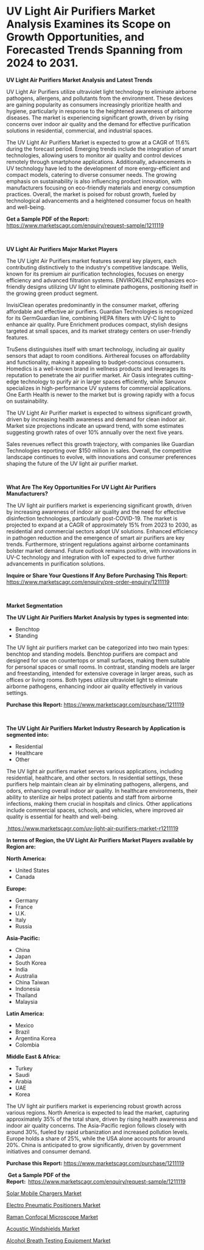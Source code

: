 <p><h1>UV Light Air Purifiers Market Analysis Examines its Scope on Growth Opportunities, and Forecasted Trends Spanning from 2024 to 2031.</h1></p><p><strong>UV Light Air Purifiers Market Analysis and Latest Trends</strong></p>
<p><p>UV Light Air Purifiers utilize ultraviolet light technology to eliminate airborne pathogens, allergens, and pollutants from the environment. These devices are gaining popularity as consumers increasingly prioritize health and hygiene, particularly in response to the heightened awareness of airborne diseases. The market is experiencing significant growth, driven by rising concerns over indoor air quality and the demand for effective purification solutions in residential, commercial, and industrial spaces.</p><p>The UV Light Air Purifiers Market is expected to grow at a CAGR of 11.6% during the forecast period. Emerging trends include the integration of smart technologies, allowing users to monitor air quality and control devices remotely through smartphone applications. Additionally, advancements in UV technology have led to the development of more energy-efficient and compact models, catering to diverse consumer needs. The growing emphasis on sustainability is also influencing product innovation, with manufacturers focusing on eco-friendly materials and energy consumption practices. Overall, the market is poised for robust growth, fueled by technological advancements and a heightened consumer focus on health and well-being.</p></p>
<p><strong>Get a Sample PDF of the Report:&nbsp;</strong> <a href="https://www.marketscagr.com/enquiry/request-sample/1211119?utm_campaign=1884&utm_medium=2&utm_source=Github&utm_content=ia&utm_term=16122024&utm_id=uv-light-air-purifiers">https://www.marketscagr.com/enquiry/request-sample/1211119</a></p>
<p>&nbsp;</p>
<p><strong>UV Light Air Purifiers Major Market Players</strong></p>
<p><p>The UV Light Air Purifiers market features several key players, each contributing distinctively to the industry's competitive landscape. Wellis, known for its premium air purification technologies, focuses on energy efficiency and advanced filtration systems. ENVIROKLENZ emphasizes eco-friendly designs utilizing UV light to eliminate pathogens, positioning itself in the growing green product segment.</p><p>InvisiClean operates predominantly in the consumer market, offering affordable and effective air purifiers. Guardian Technologies is recognized for its GermGuardian line, combining HEPA filters with UV-C light to enhance air quality. Pure Enrichment produces compact, stylish designs targeted at small spaces, and its market strategy centers on user-friendly features.</p><p>TruSens distinguishes itself with smart technology, including air quality sensors that adapt to room conditions. Airthereal focuses on affordability and functionality, making it appealing to budget-conscious consumers. Homedics is a well-known brand in wellness products and leverages its reputation to penetrate the air purifier market. Air Oasis integrates cutting-edge technology to purify air in larger spaces efficiently, while Sanuvox specializes in high-performance UV systems for commercial applications. One Earth Health is newer to the market but is growing rapidly with a focus on sustainability.</p><p>The UV Light Air Purifier market is expected to witness significant growth, driven by increasing health awareness and demand for clean indoor air. Market size projections indicate an upward trend, with some estimates suggesting growth rates of over 10% annually over the next five years.</p><p>Sales revenues reflect this growth trajectory, with companies like Guardian Technologies reporting over $150 million in sales. Overall, the competitive landscape continues to evolve, with innovations and consumer preferences shaping the future of the UV light air purifier market.</p></p>
<p>&nbsp;</p>
<p><strong>What Are The Key Opportunities For UV Light Air Purifiers Manufacturers?</strong></p>
<p><p>The UV light air purifiers market is experiencing significant growth, driven by increasing awareness of indoor air quality and the need for effective disinfection technologies, particularly post-COVID-19. The market is projected to expand at a CAGR of approximately 15% from 2023 to 2030, as residential and commercial sectors adopt UV solutions. Enhanced efficiency in pathogen reduction and the emergence of smart air purifiers are key trends. Furthermore, stringent regulations against airborne contaminants bolster market demand. Future outlook remains positive, with innovations in UV-C technology and integration with IoT expected to drive further advancements in purification solutions.</p></p>
<p><strong>Inquire or Share Your Questions If Any Before Purchasing This Report:</strong> <a href="https://www.marketscagr.com/enquiry/pre-order-enquiry/1211119?utm_campaign=1884&utm_medium=2&utm_source=Github&utm_content=ia&utm_term=16122024&utm_id=uv-light-air-purifiers">https://www.marketscagr.com/enquiry/pre-order-enquiry/1211119</a></p>
<p>&nbsp;</p>
<p><strong>Market Segmentation</strong></p>
<p><strong>The UV Light Air Purifiers Market Analysis by types is segmented into:</strong></p>
<p><ul><li>Benchtop</li><li>Standing</li></ul></p>
<p><p>The UV light air purifiers market can be categorized into two main types: benchtop and standing models. Benchtop purifiers are compact and designed for use on countertops or small surfaces, making them suitable for personal spaces or small rooms. In contrast, standing models are larger and freestanding, intended for extensive coverage in larger areas, such as offices or living rooms. Both types utilize ultraviolet light to eliminate airborne pathogens, enhancing indoor air quality effectively in various settings.</p></p>
<p><strong>Purchase this Report:&nbsp;</strong><a href="https://www.marketscagr.com/purchase/1211119?utm_campaign=1884&utm_medium=2&utm_source=Github&utm_content=ia&utm_term=16122024&utm_id=uv-light-air-purifiers">https://www.marketscagr.com/purchase/1211119</a></p>
<p>&nbsp;</p>
<p><strong>The UV Light Air Purifiers Market Industry Research by Application is segmented into:</strong></p>
<p><ul><li>Residential</li><li>Healthcare</li><li>Other</li></ul></p>
<p><p>The UV light air purifiers market serves various applications, including residential, healthcare, and other sectors. In residential settings, these purifiers help maintain clean air by eliminating pathogens, allergens, and odors, enhancing overall indoor air quality. In healthcare environments, their ability to sterilize air helps protect patients and staff from airborne infections, making them crucial in hospitals and clinics. Other applications include commercial spaces, schools, and vehicles, where improved air quality is essential for health and well-being.</p></p>
<p><a href="https://www.marketscagr.com/uv-light-air-purifiers-market-r1211119?utm_campaign=1884&utm_medium=2&utm_source=Github&utm_content=ia&utm_term=16122024&utm_id=uv-light-air-purifiers">&nbsp;https://www.marketscagr.com/uv-light-air-purifiers-market-r1211119</a></p>
<p><strong>In terms of Region, the UV Light Air Purifiers Market Players available by Region are:</strong></p>
<p>
    <p> <strong> North America: </strong>
        <ul>
            <li>United States</li>
            <li>Canada</li>
        </ul>
        </p> 
    <p> <strong> Europe: </strong>
        <ul>
            <li>Germany</li>
            <li>France</li>
            <li>U.K.</li>
            <li>Italy</li>
            <li>Russia</li>
        </ul>
        </p> 
    <p> <strong> Asia-Pacific: </strong>
        <ul>
            <li>China</li>
            <li>Japan</li>
            <li>South Korea</li>
            <li>India</li>
            <li>Australia</li>
            <li>China Taiwan</li>
            <li>Indonesia</li>
            <li>Thailand</li>
            <li>Malaysia</li>
        </ul>
        </p> 
    <p> <strong> Latin America: </strong>
        <ul>
            <li>Mexico</li>
            <li>Brazil</li>
            <li>Argentina Korea</li>
            <li>Colombia</li>
        </ul>
        </p> 
    <p> <strong> Middle East & Africa: </strong>
        <ul>
            <li>Turkey</li>
            <li>Saudi</li>
            <li>Arabia</li>
            <li>UAE</li>
            <li>Korea</li>
        </ul>
    </p>
    </p>
<p><p>The UV light air purifiers market is experiencing robust growth across various regions. North America is expected to lead the market, capturing approximately 35% of the total share, driven by rising health awareness and indoor air quality concerns. The Asia-Pacific region follows closely with around 30%, fueled by rapid urbanization and increased pollution levels. Europe holds a share of 25%, while the USA alone accounts for around 20%. China is anticipated to grow significantly, driven by government initiatives and consumer demand.</p></p>
<p><strong>Purchase this Report: </strong><a href="https://www.marketscagr.com/purchase/1211119?utm_campaign=1884&utm_medium=2&utm_source=Github&utm_content=ia&utm_term=16122024&utm_id=uv-light-air-purifiers">https://www.marketscagr.com/purchase/1211119</a></p>
<p>&nbsp;<strong>Get a Sample PDF of the Report:&nbsp;&nbsp;</strong><a href="https://www.marketscagr.com/enquiry/request-sample/1211119?utm_campaign=1884&utm_medium=2&utm_source=Github&utm_content=ia&utm_term=16122024&utm_id=uv-light-air-purifiers">https://www.marketscagr.com/enquiry/request-sample/1211119</a></p>
<p><strong></strong></p>
<p><p><a href="https://www.linkedin.com/pulse/solar-mobile-chargers-market-report-industry-drivers-challenges-zpfre?utm_campaign=1884&utm_medium=2&utm_source=Github&utm_content=ia&utm_term=16122024&utm_id=uv-light-air-purifiers">Solar Mobile Chargers Market</a></p><p><a href="https://www.linkedin.com/pulse/electro-pneumatic-positioners-market-study-offers-insightful-fglfe?utm_campaign=1884&utm_medium=2&utm_source=Github&utm_content=ia&utm_term=16122024&utm_id=uv-light-air-purifiers">Electro Pneumatic Positioners Market</a></p><p><a href="https://github.com/pizolina/Market-Research-Report-List-6/blob/main/raman-confocal-microscope-market.md?utm_campaign=1884&utm_medium=2&utm_source=Github&utm_content=ia&utm_term=16122024&utm_id=uv-light-air-purifiers">Raman Confocal Microscope Market</a></p><p><a href="https://www.linkedin.com/pulse/a-mkt-nova-vc8zf?utm_campaign=1884&utm_medium=2&utm_source=Github&utm_content=ia&utm_term=16122024&utm_id=uv-light-air-purifiers">Acoustic Windshields Market</a></p><p><a href="https://www.linkedin.com/pulse/revenue-analysis-growth-forecast-alcohol-breath-testing-equipment-rd02e?utm_campaign=1884&utm_medium=2&utm_source=Github&utm_content=ia&utm_term=16122024&utm_id=uv-light-air-purifiers">Alcohol Breath Testing Equipment Market</a></p></p>